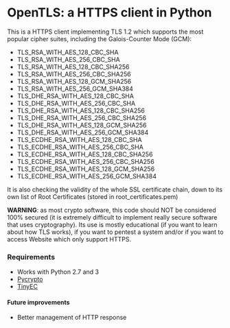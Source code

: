 # OpenTLS: a HTTPS client in Python

This is a HTTPS client implementing TLS 1.2 which supports the most popular cipher suites, including the Galois-Counter Mode (GCM):

- TLS\_RSA\_WITH\_AES\_128\_CBC\_SHA
- TLS\_RSA\_WITH\_AES\_256\_CBC\_SHA
- TLS\_RSA\_WITH\_AES\_128\_CBC\_SHA256
- TLS\_RSA\_WITH\_AES\_256\_CBC\_SHA256
- TLS\_RSA\_WITH\_AES\_128\_GCM\_SHA256
- TLS\_RSA\_WITH\_AES\_256\_GCM\_SHA384
- TLS\_DHE\_RSA\_WITH\_AES\_128\_CBC\_SHA
- TLS\_DHE\_RSA\_WITH\_AES\_256\_CBC\_SHA
- TLS\_DHE\_RSA\_WITH\_AES\_128\_CBC\_SHA256
- TLS\_DHE\_RSA\_WITH\_AES\_256\_CBC\_SHA256
- TLS\_DHE\_RSA\_WITH\_AES\_128\_GCM\_SHA256
- TLS\_DHE\_RSA\_WITH\_AES\_256\_GCM\_SHA384
- TLS\_ECDHE\_RSA\_WITH\_AES\_128\_CBC\_SHA
- TLS\_ECDHE\_RSA\_WITH\_AES\_256\_CBC\_SHA
- TLS\_ECDHE\_RSA\_WITH\_AES\_128\_CBC\_SHA256
- TLS\_ECDHE\_RSA\_WITH\_AES\_256\_CBC\_SHA256
- TLS\_ECDHE\_RSA\_WITH\_AES\_128\_GCM\_SHA256
- TLS\_ECDHE\_RSA\_WITH\_AES\_256\_GCM\_SHA384

It is also checking the validity of the whole SSL certificate chain, down to its own list of Root Certificates (stored in root_certificates.pem)

**WARNING**: as most crypto software, this code should NOT be considered 100% secured (it is extremely difficult to implement really secure software that uses cryptography). Its use is mostly educational (if you want to learn about how TLS works), if you want to pentest a system and/or if you want to access Website which only support HTTPS.

### Requirements

- Works with Python 2.7 and 3
- [Pycrypto](https://www.dlitz.net/software/pycrypto/)
- [TinyEC](https://pypi.python.org/pypi/tinyec)

#### Future improvements

- Better management of HTTP response

